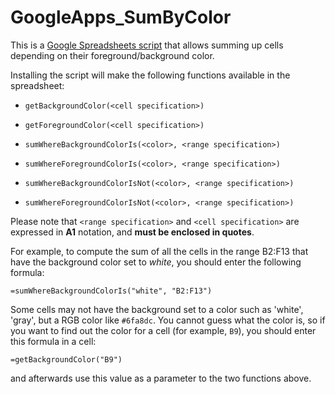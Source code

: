 GoogleApps_SumByColor
=====================

This is a [Google Spreadsheets script](https://developers.google.com/apps-script/) that allows summing up cells depending on their foreground/background color.


Installing the script will make the following functions available in the spreadsheet:

* `getBackgroundColor(<cell specification>)`
* `getForegroundColor(<cell specification>)`

* `sumWhereBackgroundColorIs(<color>, <range specification>)`
* `sumWhereForegroundColorIs(<color>, <range specification>)`
* `sumWhereBackgroundColorIsNot(<color>, <range specification>)`
* `sumWhereForegroundColorIsNot(<color>, <range specification>)`


Please note that `<range specification>` and `<cell specification>` are expressed in **A1** notation, and **must be enclosed in quotes**.

For example, to compute the sum of all the cells in the range B2:F13 that have the background color set to *white*, you should enter the following formula:

    =sumWhereBackgroundColorIs("white", "B2:F13")

Some cells may not have the background set to a color such as 'white', 'gray', but a RGB color like `#6fa8dc`. You cannot guess what the color is, so if you want to find out the color for a cell (for example, `B9`), you should enter this formula in a cell:

    =getBackgroundColor("B9")

and afterwards use this value as a parameter to the two functions above.
